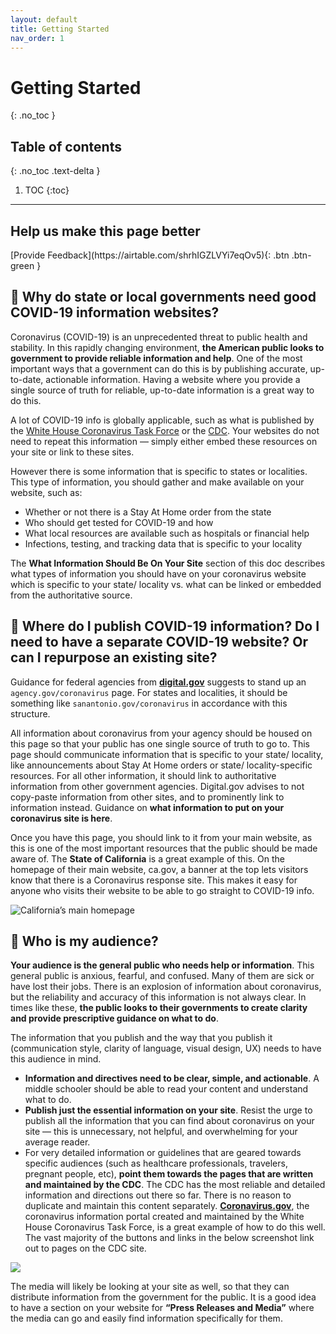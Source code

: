 ```yaml
---
layout: default
title: Getting Started
nav_order: 1
---
```


# Getting Started
{: .no_toc }

## Table of contents
{: .no_toc .text-delta }

1. TOC
{:toc}

---

## Help us make this page better
<span class="fs-5">
[Provide Feedback](https://airtable.com/shrhIGZLVYi7eqOv5){: .btn .btn-green }
</span>


## 💠 Why do state or local governments need good COVID-19 information websites?

Coronavirus (COVID-19) is an unprecedented threat to public health and stability. In this rapidly changing environment, **the American public looks to government to provide reliable information and help**. One of the most important ways that a government can do this is by publishing accurate, up-to-date, actionable information. Having a website where you provide a single source of truth for reliable, up-to-date information is a great way to do this.

A lot of COVID-19 info is globally applicable, such as what is published by the [White House Coronavirus Task Force](https://www.coronavirus.gov/) or the [CDC](https://www.cdc.gov/coronavirus/2019-ncov/index.html). Your websites do not need to repeat this information — simply either embed these resources on your site or link to these sites.

However there is some information that is specific to states or localities. This type of information, you should gather and make available on your website, such as:

- Whether or not there is a Stay At Home order from the state
- Who should get tested for COVID-19 and how
- What local resources are available such as hospitals or financial help
- Infections, testing, and tracking data that is specific to your locality

The **What Information Should Be On Your Site** section of this doc describes what types of information you should have on your coronavirus website which is specific to your state/ locality vs. what can be linked or embedded from the authoritative source.


## 💠 Where do I publish COVID-19 information? Do I need to have a separate COVID-19 website? Or can I repurpose an existing site?

Guidance for federal agencies from **[digital.gov](https://digital.gov/resources/coronavirus-covid19-guidance-for-us-government/)** suggests to stand up an `agency.gov/coronavirus` page. For states and localities, it should be something like `sanantonio.gov/coronavirus` in accordance with this structure.

All information about coronavirus from your agency should be housed on this page so that your public has one single source of truth to go to. This page should communicate information that is specific to your state/ locality, like announcements about Stay At Home orders or state/ locality-specific resources. For all other information, it should link to authoritative information from other government agencies. Digital.gov advises to not copy-paste information from other sites, and to prominently link to information instead. Guidance on **what information to put on your coronavirus site is here**.

Once you have this page, you should link to it from your main website, as this is one of the most important resources that the public should be made aware of. The **State of California** is a great example of this. On the homepage of their main website, ca.gov, a banner at the top lets visitors know that there is a Coronavirus response site. This makes it easy for anyone who visits their website to be able to go straight to COVID-19 info.

![California’s main homepage](https://paper-attachments.dropbox.com/s_AFB08FCF419066C006E599F7596BE2FAB19D791C3F7DE75880CBBC14F3D92746_1586309208330_Screen+Shot+2020-04-07+at+6.25.33+PM.png)



## 💠 Who is my audience?

**Your audience is the general public who needs help or information**. This general public is anxious, fearful, and confused. Many of them are sick or have lost their jobs. There is an explosion of information about coronavirus, but the reliability and accuracy of this information is not always clear. In times like these, **the public looks to their governments to create clarity and provide prescriptive guidance on what to do**.

The information that you publish and the way that you publish it (communication style, clarity of language, visual design, UX) needs to have this audience in mind.

- **Information and directives need to be clear, simple, and actionable**. A middle schooler should be able to read your content and understand what to do.
- **Publish just the essential information on your site**. Resist the urge to publish all the information that you can find about coronavirus on your site — this is unnecessary, not helpful, and overwhelming for your average reader.
- For very detailed information or guidelines that are geared towards specific audiences (such as healthcare professionals, travelers, pregnant people, etc), **point them towards the pages that are written and maintained by the CDC**. The CDC has the most reliable and detailed information and directions out there so far. There is no reason to duplicate and maintain this content separately. **[Coronavirus.gov](https://www.coronavirus.gov/)**, the coronavirus information portal created and maintained by the White House Coronavirus Task Force, is a great example of how to do this well. The vast majority of the buttons and links in the below screenshot link out to pages on the CDC site.

![](https://paper-attachments.dropbox.com/s_AFB08FCF419066C006E599F7596BE2FAB19D791C3F7DE75880CBBC14F3D92746_1586809242412_Screen+Shot+2020-04-13+at+1.05.37+PM.png)

The media will likely be looking at your site as well, so that they can distribute information from the government for the public. It is a good idea to have a section on your website for **“Press Releases and Media”** where the media can go and easily find information specifically for them.
